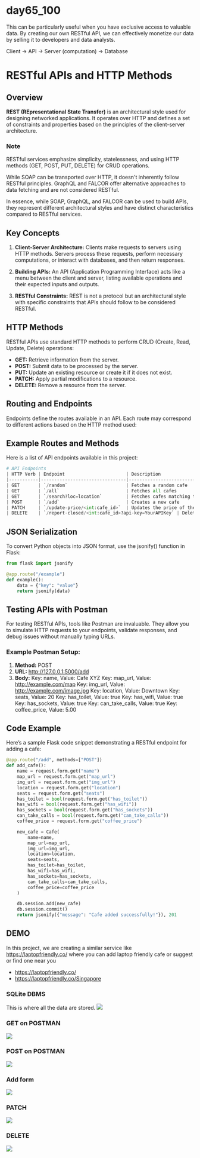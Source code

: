 # day65_100
This can be particularly useful when you have exclusive access to valuable data. By creating our own RESTful API, we can effectively monetize our data by selling it to developers and data analysts.

Client -> API -> Server (computation) -> Database

# RESTful APIs and HTTP Methods

## Overview
**REST (REpresentational State Transfer)** is an architectural style used for designing networked applications. It operates over HTTP and defines a set of constraints and properties based on the principles of the client-server architecture.

### Note
RESTful services emphasize simplicity, statelessness, and using HTTP methods (GET, POST, PUT, DELETE) for CRUD operations.

While SOAP can be transported over HTTP, it doesn't inherently follow RESTful principles. GraphQL and FALCOR offer alternative approaches to data fetching and are not considered RESTful.   

In essence, while SOAP, GraphQL, and FALCOR can be used to build APIs, they represent different architectural styles and have distinct characteristics compared to RESTful services.

## Key Concepts

1. __Client-Server Architecture:__
Clients make requests to servers using HTTP methods.
Servers process these requests, perform necessary computations, or interact with databases, and then return responses.

2. __Building APIs:__
An API (Application Programming Interface) acts like a menu between the client and server, listing available operations and their expected inputs and outputs.

3. __RESTful Constraints:__
REST is not a protocol but an architectural style with specific constraints that APIs should follow to be considered RESTful.

## HTTP Methods
RESTful APIs use standard HTTP methods to perform CRUD (Create, Read, Update, Delete) operations:

- __GET:__ Retrieve information from the server.
- __POST:__ Submit data to be processed by the server.
- __PUT:__ Update an existing resource or create it if it does not exist.
- __PATCH:__ Apply partial modifications to a resource.
- __DELETE:__ Remove a resource from the server.

## Routing and Endpoints
Endpoints define the routes available in an API. Each route may correspond to different actions based on the HTTP method used:

## Example Routes and Methods
Here is a list of API endpoints available in this project:
```python
# API Endpoints
| HTTP Verb | Endpoint                       | Description                                    |
|-----------|--------------------------------|------------------------------------------------|
| GET       | `/random`                      | Fetches a random cafe                          |
| GET       | `/all`                         | Fetches all cafes                              |
| GET       | `/search?loc=location`         | Fetches cafes matching the specified location  |
| POST      | `/add`                         | Creates a new cafe                             |
| PATCH     | `/update-price/<int:cafe_id>`  | Updates the price of the specified cafe        |
| DELETE    | `/report-closed/<int:cafe_id>?api-key=YourAPIKey` | Deletes the specified cafe  |
```

## JSON Serialization
To convert Python objects into JSON format, use the jsonify() function in Flask:
```python
from flask import jsonify

@app.route("/example")
def example():
    data = {"key": "value"}
    return jsonify(data)
```
## Testing APIs with Postman
For testing RESTful APIs, tools like Postman are invaluable. They allow you to simulate HTTP requests to your endpoints, validate responses, and debug issues without manually typing URLs.

### Example Postman Setup:

1. **Method:** POST
2. **URL:** http://127.0.0.1:5000/add
3. **Body:**
Key: name, Value: Cafe XYZ
Key: map_url, Value: http://example.com/map
Key: img_url, Value: http://example.com/image.jpg
Key: location, Value: Downtown
Key: seats, Value: 20
Key: has_toilet, Value: true
Key: has_wifi, Value: true
Key: has_sockets, Value: true
Key: can_take_calls, Value: true
Key: coffee_price, Value: 5.00

## Code Example
Here’s a sample Flask code snippet demonstrating a RESTful endpoint for adding a cafe:
```python
@app.route("/add", methods=["POST"])
def add_cafe():
    name = request.form.get("name")
    map_url = request.form.get("map_url")
    img_url = request.form.get("img_url")
    location = request.form.get("location")
    seats = request.form.get("seats")
    has_toilet = bool(request.form.get("has_toilet"))
    has_wifi = bool(request.form.get("has_wifi"))
    has_sockets = bool(request.form.get("has_sockets"))
    can_take_calls = bool(request.form.get("can_take_calls"))
    coffee_price = request.form.get("coffee_price")

    new_cafe = Cafe(
        name=name,
        map_url=map_url,
        img_url=img_url,
        location=location,
        seats=seats,
        has_toilet=has_toilet,
        has_wifi=has_wifi,
        has_sockets=has_sockets,
        can_take_calls=can_take_calls,
        coffee_price=coffee_price
    )

    db.session.add(new_cafe)
    db.session.commit()
    return jsonify({"message": "Cafe added successfully!"}), 201
```

## DEMO
In this project, we are creating a similar service like https://laptopfriendly.co/ where you can add laptop friendly cafe or suggest or find one near you 
- https://laptopfriendly.co/
- https://laptopfriendly.co/Singapore

### SQLite DBMS
This is where all the data are stored.
![](https://github.com/AlvinChin1608/day65_100/blob/main/screenshots_demo/SQL_DBMS.png)

### GET on POSTMAN
![](https://github.com/AlvinChin1608/day65_100/blob/main/screenshots_demo/GET-all_cafe.png)

### POST on POSTMAN
![](https://github.com/AlvinChin1608/day65_100/blob/main/screenshots_demo/POST_new_cafe.png)

### Add form 
![](https://github.com/AlvinChin1608/day65_100/blob/main/screenshots_demo/Screenshot%202024-08-07%20at%2023.26.19.png)

### PATCH 
![](https://github.com/AlvinChin1608/day65_100/blob/main/screenshots_demo/PATCH-Update_Coffee_Price_for_cafe.png)

### DELETE
![](https://github.com/AlvinChin1608/day65_100/blob/main/screenshots_demo/DELETE-a_cafe_by_ID.png)

